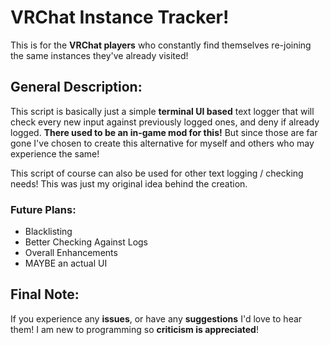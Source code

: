 # VRChat Instance Tracker!
This is for the **VRChat 
players** who constantly find themselves 
re-joining the same instances they've 
already visited!

## General Description:
This script is basically just 
a simple **terminal UI based** 
text logger that will check 
every new input against previously 
logged ones, and deny if 
already logged. **There used to 
be an in-game mod for 
this!** But since those are 
far gone I've chosen to 
create this alternative for myself 
and others who may experience 
the same!

This script of course can 
also be used for other 
text logging / checking needs! This 
was just my original idea 
behind the creation.

### Future Plans:
- Blacklisting
- Better Checking Against Logs
- Overall Enhancements
- MAYBE an actual UI

## Final Note:
If you experience any **issues**, 
or have any **suggestions** I'd 
love to hear them! I 
am new to programming so 
**criticism is appreciated**!